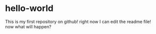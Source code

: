 # hello-world
This is my first repository on github!
right now I can edit the readme file!
now what will happen?
